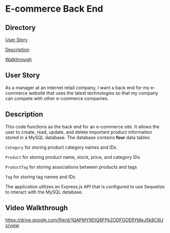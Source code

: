 # E-commerce Back End

## Directory
[User Story](#user-story)

[Description](#description)

[Walkthrough](#video-walkthrough)

## User Story
As a manager at an internet retail company, I want a back end for my e-commerce website that uses the latest technologies so that my company can compete with other e-commerce companies.

## Description
This code functions as the back end for an e-commerce site. It allows the user to create, read, update, and delete important product information stored in a MySQL database. The database contains **four** data tables: 
    
`Category` for storing product category names and IDs

`Product` for storing product name, stock, price, and category IDs
    
`ProductTag` for storing associations between products and tags
    
`Tag` for storing tag names and IDs

The application utilizes an Express.js API that is configured to use Sequelize to interact with the MySQL database. 

## Video Walkthrough
https://drive.google.com/file/d/1QAPMY9DIQ6FPkZODFGOERYMeJ5k8C8Ux/view
